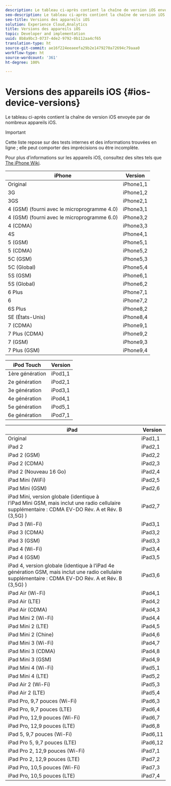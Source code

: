 ```yaml
---
description: Le tableau ci-après contient la chaîne de version iOS envoyée par de nombreux appareils iOS.
seo-description: Le tableau ci-après contient la chaîne de version iOS envoyée par de nombreux appareils iOS.
seo-title: Versions des appareils iOS
solution: Experience Cloud,Analytics
title: Versions des appareils iOS
topic: Developer and implementation
uuid: 8b8a9bc3-0737-4de2-9792-0b112aa4cf65
translation-type: ht
source-git-commit: ae16f224eeaeefa29b2e1479270a72694c79aaa0
workflow-type: ht
source-wordcount: '361'
ht-degree: 100%

---
```



# Versions des appareils iOS {#ios-device-versions}

Le tableau ci-après contient la chaîne de version iOS envoyée par de nombreux appareils iOS.

>[!IMPORTANT]
>
>Cette liste repose sur des tests internes et des informations trouvées en ligne ; elle peut comporter des imprécisions ou être incomplète.

Pour plus d’informations sur les appareils iOS, consultez des sites tels que [The iPhone Wiki](https://theiphonewiki.com/wiki/Models).

| **iPhone** | **Version** |
|---|---|
| Original | iPhone1,1 |
| 3G | iPhone1,2 |
| 3GS | iPhone2,1 |
| 4 (GSM) (fourni avec le microprogramme 4.0) | iPhone3,1 |
| 4 (GSM) (fourni avec le microprogramme 6.0) | iPhone3,2 |
| 4 (CDMA) | iPhone3,3 |
| 4S | iPhone4,1 |
| 5 (GSM) | iPhone5,1 |
| 5 (CDMA) | iPhone5,2 |
| 5C (GSM) | iPhone5,3 |
| 5C (Global) | iPhone5,4 |
| 5S (GSM) | iPhone6,1 |
| 5S (Global) | iPhone6,2 |
| 6 Plus | iPhone7,1 |
| 6 | iPhone7,2 |
| 6S Plus | iPhone8,2 |
| SE (États-Unis) | iPhone8,4 |
| 7 (CDMA) | iPhone9,1 |
| 7 Plus (CDMA) | iPhone9,2 |
| 7 (GSM) | iPhone9,3 |
| 7 Plus (GSM) | iPhone9,4 |

| **iPod Touch** | **Version** |
|---|---|
| 1ère génération | iPod1,1 |
| 2e génération | iPod2,1 |
| 3e génération | iPod3,1 |
| 4e génération | iPod4,1 |
| 5e génération | iPod5,1 |
| 6e génération | iPod7,1 |

| **iPad** | **Version** |
|---|---|
| Original | iPad1,1 |
| iPad 2 | iPad2,1 |
| iPad 2 (GSM) | iPad2,2 |
| iPad 2 (CDMA) | iPad2,3 |
| iPad 2 (Nouveau 16 Go) | iPad2,4 |
| iPad Mini (WiFi) | iPad2,5 |
| iPad Mini (GSM) | iPad2,6 |
| iPad Mini, version globale (identique à l’iPad Mini GSM, mais inclut une radio cellulaire supplémentaire : CDMA EV-DO Rév. A et Rév. B (3,5G) ) | iPad2,7 |
| iPad 3 (Wi-Fi) | iPad3,1 |
| iPad 3 (CDMA) | iPad3,2 |
| iPad 3 (GSM) | iPad3,3 |
| iPad 4 (Wi-Fi) | iPad3,4 |
| iPad 4 (GSM) | iPad3,5 |
| iPad 4, version globale (identique à l’iPad 4e génération GSM, mais inclut une radio cellulaire supplémentaire : CDMA EV-DO Rév. A et Rév. B (3,5G) ) | iPad3,6 |
| iPad Air (Wi-Fi) | iPad4,1 |
| iPad Air (LTE) | iPad4,2 |
| iPad Air (CDMA) | iPad4,3 |
| iPad Mini 2 (Wi-Fi) | iPad4,4 |
| iPad Mini 2 (LTE) | iPad4,5 |
| iPad Mini 2 (Chine) | iPad4,6 |
| iPad Mini 3 (Wi-Fi) | iPad4,7 |
| iPad Mini 3 (CDMA) | iPad4,8 |
| iPad Mini 3 (GSM) | iPad4,9 |
| iPad Mini 4 (Wi-Fi) | iPad5,1 |
| iPad Mini 4 (LTE) | iPad5,2 |
| iPad Air 2 (Wi-Fi) | iPad5,3 |
| iPad Air 2 (LTE) | iPad5,4 |
| iPad Pro, 9,7 pouces (Wi-Fi) | iPad6,3 |
| iPad Pro, 9,7 pouces (LTE) | iPad6,4 |
| iPad Pro, 12,9 pouces (Wi-Fi) | iPad6,7 |
| iPad Pro, 12,9 pouces (LTE) | iPad6,8 |
| iPad 5, 9,7 pouces (Wi-Fi) | iPad6,11 |
| iPad Pro 5, 9,7 pouces (LTE) | iPad6,12 |
| iPad Pro 2, 12,9 pouces (Wi-Fi) | iPad7,1 |
| iPad Pro 2, 12,9 pouces (LTE) | iPad7,2 |
| iPad Pro, 10,5 pouces (Wi-Fi) | iPad7,3 |
| iPad Pro, 10,5 pouces (LTE) | iPad7,4 |

